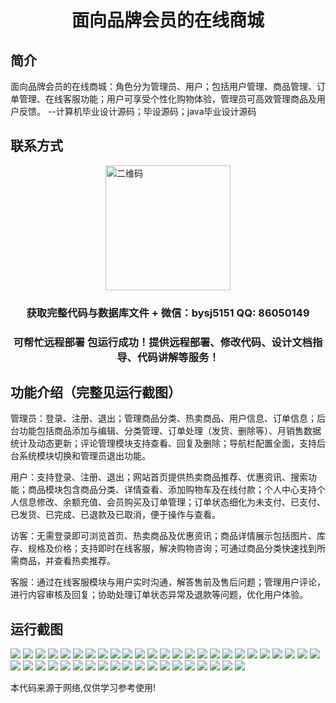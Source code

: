 <p><h1 align="center">面向品牌会员的在线商城</h1></p>

## 简介
面向品牌会员的在线商城：角色分为管理员、用户；包括用户管理、商品管理、订单管理、在线客服功能；用户可享受个性化购物体验，管理员可高效管理商品及用户反馈。    --计算机毕业设计源码；毕设源码；java毕业设计源码


## 联系方式
<img src="https://bs-1329754181.cos.ap-shanghai.myqcloud.com/wx.jpg" alt="二维码" style="display: block; margin: 0 auto;" width="200px">
<p><h3 align="center">获取完整代码与数据库文件 + 微信：bysj5151 QQ: 86050149</h3></p>
<p><h3 align="center">可帮忙远程部署 包运行成功！提供远程部署、修改代码、设计文档指导、代码讲解等服务！</h3></p>

## 功能介绍（完整见运行截图）
管理员：登录、注册、退出；管理商品分类、热卖商品、用户信息、订单信息；后台功能包括商品添加与编辑、分类管理、订单处理（发货、删除等）、月销售数据统计及动态更新；评论管理模块支持查看、回复及删除；导航栏配置全面，支持后台系统模块切换和管理员退出功能。

用户：支持登录、注册、退出；网站首页提供热卖商品推荐、优惠资讯、搜索功能；商品模块包含商品分类、详情查看、添加购物车及在线付款；个人中心支持个人信息修改、余额充值、会员购买及订单管理；订单状态细化为未支付、已支付、已发货、已完成、已退款及已取消，便于操作与查看。

访客：无需登录即可浏览首页、热卖商品及优惠资讯；商品详情展示包括图片、库存、规格及价格；支持即时在线客服，解决购物咨询；可通过商品分类快速找到所需商品，并查看热卖推荐。

客服：通过在线客服模块与用户实时沟通，解答售前及售后问题；管理用户评论，进行内容审核及回复；协助处理订单状态异常及退款等问题，优化用户体验。


## 运行截图
![](https://bs-1329754181.cos.ap-shanghai.myqcloud.com/ssm/OnlineMallForBrandMembers/img/001.jpg)
![](https://bs-1329754181.cos.ap-shanghai.myqcloud.com/ssm/OnlineMallForBrandMembers/img/002.jpg)
![](https://bs-1329754181.cos.ap-shanghai.myqcloud.com/ssm/OnlineMallForBrandMembers/img/003.jpg)
![](https://bs-1329754181.cos.ap-shanghai.myqcloud.com/ssm/OnlineMallForBrandMembers/img/004.jpg)
![](https://bs-1329754181.cos.ap-shanghai.myqcloud.com/ssm/OnlineMallForBrandMembers/img/005.jpg)
![](https://bs-1329754181.cos.ap-shanghai.myqcloud.com/ssm/OnlineMallForBrandMembers/img/006.jpg)
![](https://bs-1329754181.cos.ap-shanghai.myqcloud.com/ssm/OnlineMallForBrandMembers/img/007.jpg)
![](https://bs-1329754181.cos.ap-shanghai.myqcloud.com/ssm/OnlineMallForBrandMembers/img/008.jpg)
![](https://bs-1329754181.cos.ap-shanghai.myqcloud.com/ssm/OnlineMallForBrandMembers/img/009.jpg)
![](https://bs-1329754181.cos.ap-shanghai.myqcloud.com/ssm/OnlineMallForBrandMembers/img/010.jpg)
![](https://bs-1329754181.cos.ap-shanghai.myqcloud.com/ssm/OnlineMallForBrandMembers/img/011.jpg)
![](https://bs-1329754181.cos.ap-shanghai.myqcloud.com/ssm/OnlineMallForBrandMembers/img/012.jpg)
![](https://bs-1329754181.cos.ap-shanghai.myqcloud.com/ssm/OnlineMallForBrandMembers/img/013.jpg)
![](https://bs-1329754181.cos.ap-shanghai.myqcloud.com/ssm/OnlineMallForBrandMembers/img/014.jpg)
![](https://bs-1329754181.cos.ap-shanghai.myqcloud.com/ssm/OnlineMallForBrandMembers/img/015.jpg)
![](https://bs-1329754181.cos.ap-shanghai.myqcloud.com/ssm/OnlineMallForBrandMembers/img/016.jpg)
![](https://bs-1329754181.cos.ap-shanghai.myqcloud.com/ssm/OnlineMallForBrandMembers/img/017.jpg)
![](https://bs-1329754181.cos.ap-shanghai.myqcloud.com/ssm/OnlineMallForBrandMembers/img/018.jpg)
![](https://bs-1329754181.cos.ap-shanghai.myqcloud.com/ssm/OnlineMallForBrandMembers/img/019.jpg)
![](https://bs-1329754181.cos.ap-shanghai.myqcloud.com/ssm/OnlineMallForBrandMembers/img/020.jpg)
![](https://bs-1329754181.cos.ap-shanghai.myqcloud.com/ssm/OnlineMallForBrandMembers/img/021.jpg)
![](https://bs-1329754181.cos.ap-shanghai.myqcloud.com/ssm/OnlineMallForBrandMembers/img/022.jpg)
![](https://bs-1329754181.cos.ap-shanghai.myqcloud.com/ssm/OnlineMallForBrandMembers/img/023.jpg)
![](https://bs-1329754181.cos.ap-shanghai.myqcloud.com/ssm/OnlineMallForBrandMembers/img/024.jpg)
![](https://bs-1329754181.cos.ap-shanghai.myqcloud.com/ssm/OnlineMallForBrandMembers/img/025.jpg)
![](https://bs-1329754181.cos.ap-shanghai.myqcloud.com/ssm/OnlineMallForBrandMembers/img/026.jpg)
![](https://bs-1329754181.cos.ap-shanghai.myqcloud.com/ssm/OnlineMallForBrandMembers/img/027.jpg)
![](https://bs-1329754181.cos.ap-shanghai.myqcloud.com/ssm/OnlineMallForBrandMembers/img/028.jpg)
![](https://bs-1329754181.cos.ap-shanghai.myqcloud.com/ssm/OnlineMallForBrandMembers/img/029.jpg)
![](https://bs-1329754181.cos.ap-shanghai.myqcloud.com/ssm/OnlineMallForBrandMembers/img/030.jpg)
![](https://bs-1329754181.cos.ap-shanghai.myqcloud.com/ssm/OnlineMallForBrandMembers/img/031.jpg)
![](https://bs-1329754181.cos.ap-shanghai.myqcloud.com/ssm/OnlineMallForBrandMembers/img/032.jpg)
![](https://bs-1329754181.cos.ap-shanghai.myqcloud.com/ssm/OnlineMallForBrandMembers/img/033.jpg)
![](https://bs-1329754181.cos.ap-shanghai.myqcloud.com/ssm/OnlineMallForBrandMembers/img/034.jpg)
![](https://bs-1329754181.cos.ap-shanghai.myqcloud.com/ssm/OnlineMallForBrandMembers/img/035.jpg)
![](https://bs-1329754181.cos.ap-shanghai.myqcloud.com/ssm/OnlineMallForBrandMembers/img/036.jpg)
![](https://bs-1329754181.cos.ap-shanghai.myqcloud.com/ssm/OnlineMallForBrandMembers/img/037.jpg)
![](https://bs-1329754181.cos.ap-shanghai.myqcloud.com/ssm/OnlineMallForBrandMembers/img/038.jpg)
![](https://bs-1329754181.cos.ap-shanghai.myqcloud.com/ssm/OnlineMallForBrandMembers/img/039.jpg)
![](https://bs-1329754181.cos.ap-shanghai.myqcloud.com/ssm/OnlineMallForBrandMembers/img/040.jpg)
![](https://bs-1329754181.cos.ap-shanghai.myqcloud.com/ssm/OnlineMallForBrandMembers/img/041.jpg)
![](https://bs-1329754181.cos.ap-shanghai.myqcloud.com/ssm/OnlineMallForBrandMembers/img/042.jpg)
![](https://bs-1329754181.cos.ap-shanghai.myqcloud.com/ssm/OnlineMallForBrandMembers/img/043.jpg)
![](https://bs-1329754181.cos.ap-shanghai.myqcloud.com/ssm/OnlineMallForBrandMembers/img/044.jpg)

<p>本代码来源于网络,仅供学习参考使用!</p>
